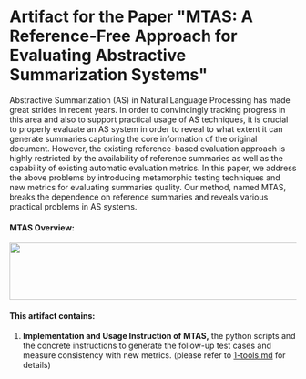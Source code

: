 # Artifact for the Paper "MTAS: A Reference-Free Approach for Evaluating Abstractive Summarization Systems"

Abstractive Summarization (AS) in Natural Language Processing has made great strides in recent years. In order to convincingly tracking progress in this area and also to support practical usage of AS techniques, it is crucial to properly evaluate an AS system in order to reveal to what extent it can generate summaries capturing the core information of the original document. However, the existing reference-based evaluation approach is highly restricted by the availability of reference summaries as well as the capability of existing automatic evaluation metrics. In this paper, we address the above problems by introducing metamorphic testing techniques and new metrics for evaluating summaries quality. Our method, named MTAS, breaks the dependence on reference summaries and reveals various practical problems in AS systems.

#### MTAS Overview:
 <img src="./figures/overview.png" width = "650" height = "100">

#### This artifact contains:
1. **Implementation and Usage Instruction of MTAS,**  the python scripts and the concrete instructions to generate the follow-up test cases and measure consistency with new metrics. (please refer to [1-tools.md](1-tools.md) for details)
